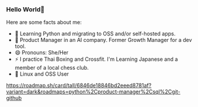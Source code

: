 ### Hello World👋


Here are some facts about me:

- 🌱 Learning Python and migrating to OSS and/or self-hosted apps.
- 👯 Product Manager in an AI company. Former Growth Manager for a dev tool.
- 😄 Pronouns: She/Her
- ⚡ I practice Thai Boxing and Crossfit. I'm Learning Japanese and a member of a local chess club.
- 💙 Linux and OSS User

https://roadmap.sh/card/tall/6846de18846bd2eeed8781af?variant=dark&roadmaps=python%2Cproduct-manager%2Csql%2Cgit-github
